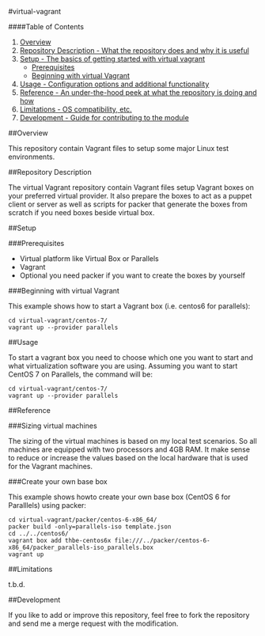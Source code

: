 #virtual-vagrant

####Table of Contents

1. [Overview](#overview)
2. [Repository Description - What the repository does and why it is useful](#repository-description)
3. [Setup - The basics of getting started with virtual vagrant](#setup)
    * [Prerequisites](#prerequesites)
    * [Beginning with virtual Vagrant](#beginning-with-virtual-vagrant)
4. [Usage - Configuration options and additional functionality](#usage)
5. [Reference - An under-the-hood peek at what the repository is doing and how](#reference)
5. [Limitations - OS compatibility, etc.](#limitations)
6. [Development - Guide for contributing to the module](#development)


##Overview

This repository contain Vagrant files to setup some major Linux test environments.


##Repository Description

The virtual Vagrant repository contain Vagrant files setup Vagrant boxes on your
preferred virtual provider. It also prepare the boxes to act as a puppet client or server
as well as scripts for packer that generate the boxes from scratch if you need boxes
beside virtual box.


##Setup

###Prerequisites

* Virtual platform like Virtual Box or Parallels
* Vagrant
* Optional you need packer if you want to create the boxes by yourself

###Beginning with virtual Vagrant

This example shows how to start a Vagrant box (i.e. centos6 for parallels):

```shell
cd virtual-vagrant/centos-7/
vagrant up --provider parallels
```


##Usage

To start a vagrant box you need to choose which one you want to start and what virtualization software
you are using. Assuming you want to start CentOS 7 on Parallels, the command will be:

```shell
cd virtual-vagrant/centos-7/
vagrant up --provider parallels
```


##Reference

###Sizing virtual machines

The sizing of the virtual machines is based on my local test scenarios. So all machines are equipped with
two processors and 4GB RAM. It make sense to reduce or increase the values based on the local hardware that
is used for the Vagrant machines.

###Create your own base box

This example shows howto create your own base box (CentOS 6 for Paralllels) using packer:

```shell
cd virtual-vagrant/packer/centos-6-x86_64/
packer build -only=parallels-iso template.json
cd ../../centos6/
vagrant box add thbe-centos6x file:///../packer/centos-6-x86_64/packer_parallels-iso_parallels.box
vagrant up
```


##Limitations

t.b.d.


##Development

If you like to add or improve this repository, feel free to fork the repository and send
me a merge request with the modification.
